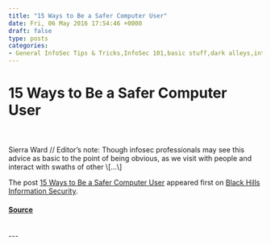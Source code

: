 ```yaml
---
title: "15 Ways to Be a Safer Computer User"
date: Fri, 06 May 2016 17:54:46 +0000
draft: false
type: posts
categories: 
- General InfoSec Tips & Tricks,InfoSec 101,basic stuff,dark alleys,internet safety,listicles,safe computer usage,tips for your mom,your mom
---
```

# 15 Ways to Be a Safer Computer User

<br/>

<br/>
Sierra Ward // Editor’s note: Though infosec professionals may see this advice as basic to the point of being obvious, as we visit with people and interact with swaths of other \[…\]

The post [15 Ways to Be a Safer Computer User](https://www.blackhillsinfosec.com/15-ways-to-be-a-safer-computer-user/) appeared first on [Black Hills Information Security](https://www.blackhillsinfosec.com).

#### [Source](https://www.blackhillsinfosec.com/15-ways-to-be-a-safer-computer-user/)

<br/>
---
